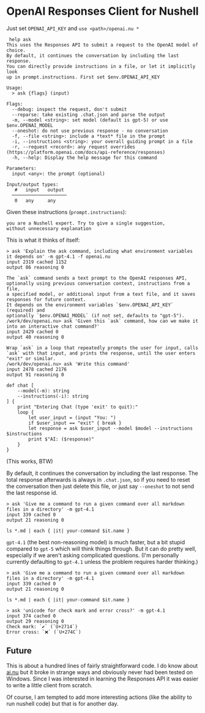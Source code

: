 # OpenAI Responses Client for Nushell

Just set `OPENAI_API_KEY` and `use <path>/openai.nu *`

```
 help ask
This uses the Responses API to submit a request to the OpenAI model of choice.
By default, it continues the conversation by including the last response.
You can directly provide instructions in a file, or let it implicitly look
up in prompt.instructions. First set $env.OPENAI_API_KEY

Usage:
  > ask {flags} (input) 

Flags:
  --debug: inspect the request, don't submit
  --reparse: take existing .chat.json and parse the output
  -m, --model <string>: set model (default is gpt-5) or use $env.OPENAI_MODEL
  --oneshot: do not use previous response - no conversation
  -f, --file <string>: include a *text* file in the prompt
  -i, --instructions <string>: your overall guiding prompt in a file
  -r, --request <record>: any request overrides (https://platform.openai.com/docs/api-reference/responses)
  -h, --help: Display the help message for this command

Parameters:
  input <any>: the prompt (optional)

Input/output types:
   #   input   output 
  ────────────────────
   0   any     any    

```

Given these instructions (`prompt.instructions`):

```
you are a Nushell expert. Try to give a single suggestion, 
without unnecessary explanation
```

This is what it thinks of itself:

```nushell
> ask 'Explain the ask command, including what environment variables it depends on' -m gpt-4.1 -f openai.nu
input 2319 cached 1152 
output 86 reasoning 0 

The `ask` command sends a text prompt to the OpenAI responses API,
optionally using previous conversation context, instructions from a file,
a specified model, or additional input from a text file, and it saves responses for future context.
It depends on the environment variables `$env.OPENAI_API_KEY` (required) and
optionally `$env.OPENAI_MODEL` (if not set, defaults to "gpt-5").
/work/dev/openai.nu> ask 'Given this `ask` command, how can we make it into an interactive chat command?'
input 2429 cached 0 
output 40 reasoning 0 

Wrap `ask` in a loop that repeatedly prompts the user for input, calls `ask` with that input, and prints the response, until the user enters "exit" or similar.
/work/dev/openai.nu> ask 'Write this command'
input 2478 cached 2176 
output 91 reasoning 0 

def chat [
    --model(-m): string
    --instructions(-i): string
] {
    print "Entering Chat (type 'exit' to quit):"
    loop {
        let user_input = (input "You: ")
        if $user_input == "exit" { break }
        let response = ask $user_input --model $model --instructions $instructions
        print $"AI: ($response)"
    }
}

```

(This works, BTW)

By default, it continues the conversation by including the last response. The total
response afterwards is always in `.chat.json`, so if you need to reset the conversation
then just delete this file, or just say `--oneshot` to not send the last response id.

```nushell
> ask 'Give me a command to run a given command over all markdown files in a directory' -m gpt-4.1
input 339 cached 0
output 21 reasoning 0

ls *.md | each { |it| your-command $it.name }

```

`gpt-4.1` (the best non-reasoning model) is much faster, but a bit stupid compared 
to `gpt-5` which will think things through. But it can do pretty well, especially
if we aren't asking complicated questions. (I'm personally currently defaulting to
`gpt-4.1` unless the problem requires harder thinking.)

```nushell
> ask 'Give me a command to run a given command over all markdown files in a directory' -m gpt-4.1
input 339 cached 0
output 21 reasoning 0

ls *.md | each { |it| your-command $it.name }

> ask 'unicode for check mark and error cross?' -m gpt-4.1
input 374 cached 0
output 29 reasoning 0
Check mark: `✔️` (`U+2714`)
Error cross: `❌` (`U+274C`)
```

## Future

This is about a hundred lines of fairly straightforward code. I do know about
[ai.nu](https://github.com/fj0r/ai.nu) but it broke in strange ways and obviously
never had been tested on Windows. Since I was interested in learning the Responses API
it was easier to write a little client from scratch.

Of course, I am tempted to add more interesting actions (like the ability to run
nushell code) but that is for another day.



